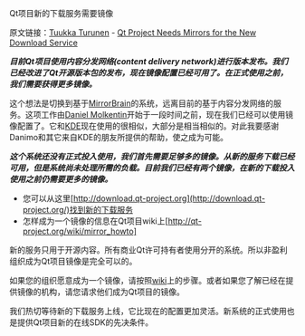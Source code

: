 Qt项目新的下载服务需要镜像

原文链接：[Tuukka Turunen](https://blog.qt.digia.com/blog/author/tuturune/) - [Qt Project Needs Mirrors for the New Download Service](http://blog.qt.digia.com/blog/2013/03/28/qt-project-needs-mirrors-for-the-new-download-service/?utm_source=rss&utm_medium=rss&utm_campaign=qt-project-needs-mirrors-for-the-new-download-service)

***目前Qt项目使用内容分发网络(content delivery network)进行版本发布。我们已经改进了Qt开源版本包的发布，现在镜像配置已经可用了。在正式使用之前，我们需要获得更多镜像。***

这个想法是切换到基于[MirrorBrain](www.mirrorbrain.org)的系统，远离目前的基于内容分发网络的服务。这项工作由[Daniel Molkentin](https://daniel.molkentin.net/2013/03/27/qt-project-call-for-mirrors/)开始于一段时间之前，现在我们已经可以使用镜像配置了。它和[KDE](http://download.kde.org/)现在使用的很相似，大部分是相当相似的。对此我要感谢Danimo和其它来自KDE的朋友所提供的帮助，使之成为可能。

***这个系统还没有正式投入使用，我们首先需要足够多的镜像。从新的服务下载已经可用，但是系统尚未处理所需的负载。目前我们已经有两个镜像，在新的下载投入使用之前仍需要更多的镜像。***

- 您可以从这里[http://download.qt-project.org](http://download.qt-project.org/)找到新的下载服务
- 怎样成为一个镜像的信息在Qt项目wiki上[http://qt-project.org/wiki/mirror_howto]

新的服务只用于开源内容。所有商业Qt许可持有者使用分开的系统。所以非盈利组织成为Qt项目镜像是完全可以的。

如果您的组织愿意成为一个镜像，请按照[wiki](http://qt-project.org/wiki/mirror_howto)上的步骤。或者如果您了解已经在提供镜像的机构，请您请求他们成为Qt项目的镜像。

我们热切等待新的下载服务上线，它比现在的配置更加灵活。新系统的正式使用也是提供Qt项目新的在线SDK的先决条件。
